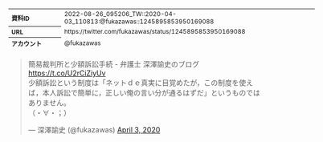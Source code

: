 <table style="font-size: 9pt; width: 610px; margin-bottom: 20px; height: 80px;">
<tbody>
    <tr>
        <th align=left>資料ID</th>
        <td align=left>2022-08-26_095206_TW::2020-04-03_110813:@fukazawas::1245895853950169088</td>
    </tr>
    <tr>
        <th align=left>URL</th>
        <td align=left>https://twitter.com/fukazawas/status/1245895853950169088</td>
    </tr>
    <tr>
        <th align=left>アカウント</th>
        <td align=left>@fukazawas</td>
    </tr>
    <tr>
        <th align=left>ユーザ名</th>
        <td align=left>深澤諭史</td>
    </tr>
    <tr>
        <th align=left>ツイートの記録日時</th>
        <td align=left>2022-08-26_095206_</td>
    </tr>
</tbody>
</table>
<blockquote class="twitter-tweet" data-width="450"  data-lang="ja"><p lang="ja" dir="ltr">簡易裁判所と少額訴訟手続 - 弁護士 深澤諭史のブログ <a href="https://t.co/U2rCiZiyUv">https://t.co/U2rCiZiyUv</a><br>少額訴訟という制度は「ネットｄｅ真実に目覚めたが，この制度を使えば，本人訴訟で簡単に，正しい俺の言い分が通るはずだ」というものではありません。<br>（・∀・；）</p>&mdash; 深澤諭史 (@fukazawas) <a href="https://twitter.com/fukazawas/status/1245895853950169088?ref_src=twsrc%5Etfw">April 3, 2020</a></blockquote>
<script async src="https://platform.twitter.com/widgets.js" charset="utf-8"></script>



